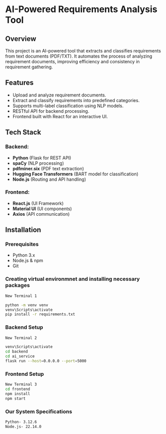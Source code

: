 # AI-Powered Requirements Analysis Tool

## Overview

This project is an AI-powered tool that extracts and classifies requirements from text documents (PDF/TXT). It automates the process of analyzing requirement documents, improving efficiency and consistency in requirement gathering.

## Features

- Upload and analyze requirement documents.
- Extract and classify requirements into predefined categories.
- Supports multi-label classification using NLP models.
- RESTful API for backend processing.
- Frontend built with React for an interactive UI.

## Tech Stack

### Backend:

- **Python** (Flask for REST API)
- **spaCy** (NLP processing)
- **pdfminer.six** (PDF text extraction)
- **Hugging Face Transformers** (BART model for classification)
- **Node.js** (Routing and API handling)

### Frontend:

- **React.js** (UI Framework)
- **Material UI** (UI components)
- **Axios** (API communication)

## Installation

### Prerequisites

- Python 3.x
- Node.js & npm
- Git

### Creating virtual environmnet and installing necessary packages

```sh
New Terminal 1   

python -m venv venv
venv\Scripts\activate
pip install -r requirements.txt
```
### Backend Setup

```sh
New Terminal 2

venv\Scripts\activate
cd backend
cd ai_service
flask run --host=0.0.0.0 --port=5000
```

### Frontend Setup

```sh
New Terminal 3
cd frontend
npm install
npm start
```
### Our System Specifications
```sh
Python- 3.12.6
Node.js- 22.14.0
```



